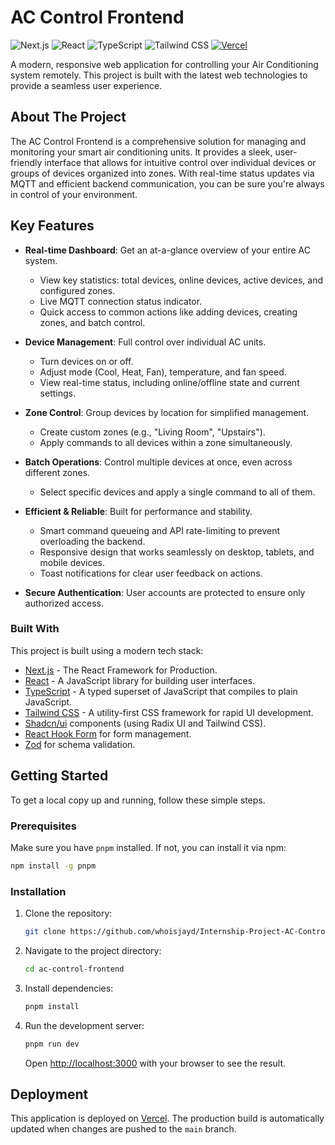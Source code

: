 # AC Control Frontend

![Next.js](https://img.shields.io/badge/Next.js-000000?style=for-the-badge&logo=nextdotjs&logoColor=white)
![React](https://img.shields.io/badge/React-20232A?style=for-the-badge&logo=react&logoColor=61DAFB)
![TypeScript](https://img.shields.io/badge/TypeScript-007ACC?style=for-the-badge&logo=typescript&logoColor=white)
![Tailwind CSS](https://img.shields.io/badge/Tailwind_CSS-38B2AC?style=for-the-badge&logo=tailwind-css&logoColor=white)
[![Vercel](https://img.shields.io/badge/Vercel-000000?style=for-the-badge&logo=vercel&logoColor=white)](https://ac-control-frontend.vercel.app)

A modern, responsive web application for controlling your Air Conditioning system remotely. This project is built with the latest web technologies to provide a seamless user experience.

## About The Project

The AC Control Frontend is a comprehensive solution for managing and monitoring your smart air conditioning units. It provides a sleek, user-friendly interface that allows for intuitive control over individual devices or groups of devices organized into zones. With real-time status updates via MQTT and efficient backend communication, you can be sure you're always in control of your environment.

## Key Features

*   **Real-time Dashboard**: Get an at-a-glance overview of your entire AC system.
    *   View key statistics: total devices, online devices, active devices, and configured zones.
    *   Live MQTT connection status indicator.
    *   Quick access to common actions like adding devices, creating zones, and batch control.

*   **Device Management**: Full control over individual AC units.
    *   Turn devices on or off.
    *   Adjust mode (Cool, Heat, Fan), temperature, and fan speed.
    *   View real-time status, including online/offline state and current settings.

*   **Zone Control**: Group devices by location for simplified management.
    *   Create custom zones (e.g., "Living Room", "Upstairs").
    *   Apply commands to all devices within a zone simultaneously.

*   **Batch Operations**: Control multiple devices at once, even across different zones.
    *   Select specific devices and apply a single command to all of them.

*   **Efficient & Reliable**: Built for performance and stability.
    *   Smart command queueing and API rate-limiting to prevent overloading the backend.
    *   Responsive design that works seamlessly on desktop, tablets, and mobile devices.
    *   Toast notifications for clear user feedback on actions.

*   **Secure Authentication**: User accounts are protected to ensure only authorized access.

### Built With

This project is built using a modern tech stack:

*   [Next.js](https://nextjs.org/) - The React Framework for Production.
*   [React](https://reactjs.org/) - A JavaScript library for building user interfaces.
*   [TypeScript](https://www.typescriptlang.org/) - A typed superset of JavaScript that compiles to plain JavaScript.
*   [Tailwind CSS](https://tailwindcss.com/) - A utility-first CSS framework for rapid UI development.
*   [Shadcn/ui](https://ui.shadcn.com/) components (using Radix UI and Tailwind CSS).
*   [React Hook Form](https://react-hook-form.com/) for form management.
*   [Zod](https://zod.dev/) for schema validation.

## Getting Started

To get a local copy up and running, follow these simple steps.

### Prerequisites

Make sure you have `pnpm` installed. If not, you can install it via npm:
```sh
npm install -g pnpm
```

### Installation

1.  Clone the repository:
    ```sh
    git clone https://github.com/whoisjayd/Internship-Project-AC-Control-IOT.git
    ```
2.  Navigate to the project directory:
    ```sh
    cd ac-control-frontend
    ```
3.  Install dependencies:
    ```sh
    pnpm install
    ```
4.  Run the development server:
    ```sh
    pnpm run dev
    ```
    Open [http://localhost:3000](http://localhost:3000) with your browser to see the result.

## Deployment

This application is deployed on [Vercel](https://vercel.com/). The production build is automatically updated when changes are pushed to the `main` branch.
